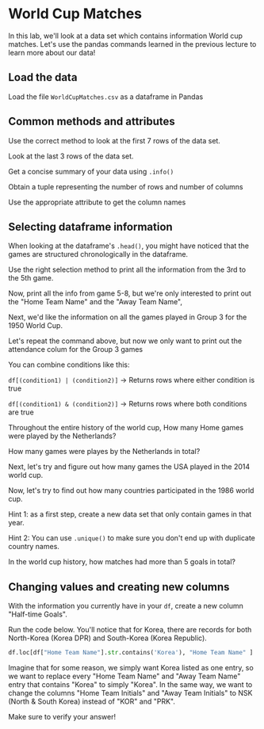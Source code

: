 
# World Cup Matches

In this lab, we'll look at a data set which contains information World cup matches. Let's use the pandas commands learned in the previous lecture to learn more about our data!

## Load the data

Load the file `WorldCupMatches.csv` as a dataframe in Pandas

## Common methods and attributes

Use the correct method to look at the first 7 rows of the data set.

Look at the last 3 rows of the data set.

Get a concise summary of your data using `.info()`

Obtain a tuple representing the number of rows and number of columns

Use the appropriate attribute to get the column names

## Selecting dataframe information

When looking at the dataframe's `.head()`, you might have noticed that the games are structured chronologically in the dataframe.

Use the right selection method to print all the information from the 3rd to the 5th game.

Now, print all the info from game 5-8, but we're only interested to print out the "Home Team Name" and the "Away Team Name", 

Next, we'd like the information on all the games played in Group 3 for the 1950 World Cup.

Let's repeat the command above, but now we only want to print out the attendance colum for the Group 3 games

You can combine conditions like this:

`df[(condition1) | (condition2)]`  -> Returns rows where either condition is true

`df[(condition1) & (condition2)]`  -> Returns rows where both conditions are true

Throughout the entire history of the world cup, How many Home games were played by the Netherlands?

How many games were playes by the Netherlands in total?

Next, let's try and figure out how many games the USA played in the 2014 world cup. 

Now, let's try to find out how many countries participated in the 1986 world cup.

Hint 1: as a first step, create a new data set that only contain games in that year.

Hint 2: You can use `.unique()` to make sure you don't end up with duplicate country names.

In the world cup history, how matches had more than 5 goals in total?

## Changing values and creating new columns

With the information you currently have in your `df`, create a new column "Half-time Goals".

Run the code below. You'll notice that for Korea, there are records for both North-Korea (Korea DPR) and South-Korea (Korea Republic). 


```python
df.loc[df["Home Team Name"].str.contains('Korea'), "Home Team Name" ]
```

Imagine that for some reason, we simply want Korea listed as one entry, so we want to replace every "Home Team Name" and "Away Team Name" entry that contains "Korea" to simply "Korea". In the same way, we want to change the columns "Home Team Initials" and "Away Team Initials" to NSK (North & South Korea) instead of "KOR" and "PRK". 

Make sure to verify your answer!
